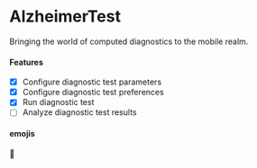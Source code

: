 # AlzheimerTest
Bringing the world of computed diagnostics to the mobile realm.

#### Features
- [x] Configure diagnostic test parameters
- [x] Configure diagnostic test preferences
- [x] Run diagnostic test
- [ ] Analyze diagnostic test results

#### emojis
:rocket:
